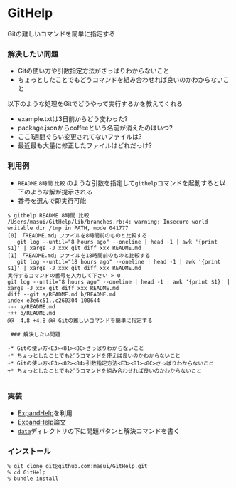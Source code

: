 # GitHelp

Gitの難しいコマンドを簡単に指定する

### 解決したい問題

* Gitの使い方や引数指定方法がさっぱりわからないこと
* ちょっとしたことでもどうコマンドを組み合わせれば良いのかわからないこと

以下のような処理をGitでどうやって実行するかを教えてくれる

* example.txtは3日前からどう変わった?
* package.jsonからcoffeeという名前が消えたのはいつ?
* ここ1週間ぐらい変更されてないファイルは?
* 最近最も大量に修正したファイルはどれだっけ?

### 利用例

* ```README``` ```8時間``` ```比較``` のような引数を指定して```githelp```コマンドを起動すると以下のような解が提示される
* 番号を選んで即実行可能

```
$ githelp README 8時間 比較
/Users/masui/GitHelp/lib/branches.rb:4: warning: Insecure world writable dir /tmp in PATH, mode 041777
[0] 「README.md」ファイルを8時間前のものと比較する
   git log --until="8 hours ago" --oneline | head -1 | awk '{print $1}' | xargs -J xxx git diff xxx README.md
[1] 「README.md」ファイルを18時間前のものと比較する
   git log --until="18 hours ago" --oneline | head -1 | awk '{print $1}' | xargs -J xxx git diff xxx README.md
実行するコマンドの番号を入力して下さい > 0
git log --until="8 hours ago" --oneline | head -1 | awk '{print $1}' | xargs -J xxx git diff xxx README.md
diff --git a/README.md b/README.md
index e3e6c51..c260304 100644
--- a/README.md
+++ b/README.md
@@ -4,8 +4,8 @@ Gitの難しいコマンドを簡単に指定する
 
 ### 解決したい問題
 
-* Gitの使い方<E3><81><8C>さっぱりわからないこと
-* ちょっとしたことでもどうコマンドを使えば良いのかわからないこと
+* Gitの使い方<E3><82><84>引数指定方法<E3><81><8C>さっぱりわからないこと
+* ちょっとしたことでもどうコマンドを組み合わせれば良いのかわからないこと
 

```


### 実装

* [ExpandHelp](https://github.com/masui/expand_ruby)を利用
* [ExpandHelp論文](http://www.interaction-ipsj.org/archives/paper2012/data/Interaction2012/oral/data/pdf/12INT012.pdf)
* [```data```](https://github.com/masui/GitHelp/tree/master/data)ディレクトリの下に問題パタンと解決コマンドを書く

### インストール

```
% git clone git@github.com:masui/GitHelp.git
% cd GitHelp
% bundle install
```
    